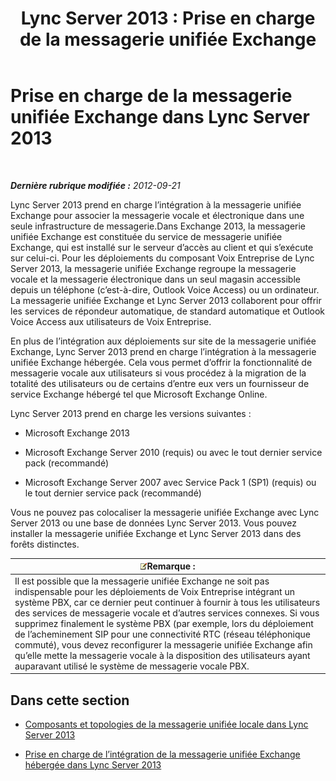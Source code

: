 ﻿---
title: 'Lync Server 2013 : Prise en charge de la messagerie unifiée Exchange'
TOCTitle: Prise en charge de la messagerie unifiée Exchange
ms:assetid: 0da62b8d-7416-4fb8-a405-381ca805c53a
ms:mtpsurl: https://technet.microsoft.com/fr-fr/library/Gg398179(v=OCS.15)
ms:contentKeyID: 49296246
ms.date: 05/20/2016
mtps_version: v=OCS.15
ms.translationtype: HT
---

# Prise en charge de la messagerie unifiée Exchange dans Lync Server 2013

 

_**Dernière rubrique modifiée :** 2012-09-21_

Lync Server 2013 prend en charge l’intégration à la messagerie unifiée Exchange pour associer la messagerie vocale et électronique dans une seule infrastructure de messagerie.Dans Exchange 2013, la messagerie unifiée Exchange est constituée du service de messagerie unifiée Exchange, qui est installé sur le serveur d’accès au client et qui s’exécute sur celui-ci. Pour les déploiements du composant Voix Entreprise de Lync Server 2013, la messagerie unifiée Exchange regroupe la messagerie vocale et la messagerie électronique dans un seul magasin accessible depuis un téléphone (c’est-à-dire, Outlook Voice Access) ou un ordinateur. La messagerie unifiée Exchange et Lync Server 2013 collaborent pour offrir les services de répondeur automatique, de standard automatique et Outlook Voice Access aux utilisateurs de Voix Entreprise.

En plus de l’intégration aux déploiements sur site de la messagerie unifiée Exchange, Lync Server 2013 prend en charge l’intégration à la messagerie unifiée Exchange hébergée. Cela vous permet d’offrir la fonctionnalité de messagerie vocale aux utilisateurs si vous procédez à la migration de la totalité des utilisateurs ou de certains d’entre eux vers un fournisseur de service Exchange hébergé tel que Microsoft Exchange Online.

Lync Server 2013 prend en charge les versions suivantes :

  - Microsoft Exchange 2013

  - Microsoft Exchange Server 2010 (requis) ou avec le tout dernier service pack (recommandé)

  - Microsoft Exchange Server 2007 avec Service Pack 1 (SP1) (requis) ou le tout dernier service pack (recommandé)

Vous ne pouvez pas colocaliser la messagerie unifiée Exchange avec Lync Server 2013 ou une base de données Lync Server 2013. Vous pouvez installer la messagerie unifiée Exchange et Lync Server 2013 dans des forêts distinctes.

<table>
<thead>
<tr class="header">
<th><img src="images/Gg398920.note(OCS.15).gif" title="note" alt="note" />Remarque :</th>
</tr>
</thead>
<tbody>
<tr class="odd">
<td>Il est possible que la messagerie unifiée Exchange ne soit pas indispensable pour les déploiements de Voix Entreprise intégrant un système PBX, car ce dernier peut continuer à fournir à tous les utilisateurs des services de messagerie vocale et d’autres services connexes. Si vous supprimez finalement le système PBX (par exemple, lors du déploiement de l’acheminement SIP pour une connectivité RTC (réseau téléphonique commuté), vous devez reconfigurer la messagerie unifiée Exchange afin qu’elle mette la messagerie vocale à la disposition des utilisateurs ayant auparavant utilisé le système de messagerie vocale PBX.</td>
</tr>
</tbody>
</table>


## Dans cette section

  - [Composants et topologies de la messagerie unifiée locale dans Lync Server 2013](lync-server-2013-components-and-topologies-for-on-premises-unified-messaging.md)

  - [Prise en charge de l’intégration de la messagerie unifiée Exchange hébergée dans Lync Server 2013](lync-server-2013-support-for-hosted-exchange-um-integration.md)

